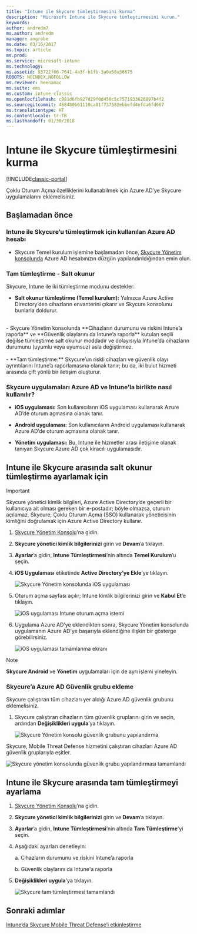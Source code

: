 ```yaml
---
title: "Intune ile Skycure tümleştirmesini kurma"
description: "Microsoft Intune ile Skycure tümleştirmesini kurun."
keywords: 
author: andredm7
ms.author: andredm
manager: angrobe
ms.date: 03/16/2017
ms.topic: article
ms.prod: 
ms.service: microsoft-intune
ms.technology: 
ms.assetid: 93722f66-7641-4a3f-b1fb-3a0a58a36675
ROBOTS: NOINDEX,NOFOLLOW
ms.reviewer: heenamac
ms.suite: ems
ms.custom: intune-classic
ms.openlocfilehash: c981d6fb927d29f0d450c5c7571933626897b4f2
ms.sourcegitcommit: 468480b61110ca81f737582ebbefd4efda6fd667
ms.translationtype: HT
ms.contentlocale: tr-TR
ms.lasthandoff: 01/30/2018
---
```

# <a name="set-up-the-skycure-integration-with-intune"></a>Intune ile Skycure tümleştirmesini kurma

[!INCLUDE[classic-portal](../includes/classic-portal.md)]

Çoklu Oturum Açma özelliklerini kullanabilmek için Azure AD’ye Skycure uygulamalarını eklemelisiniz.

## <a name="before-you-begin"></a>Başlamadan önce

### <a name="azure-ad-account-used-to-integrate-intune-and-skycure"></a>Intune ile Skycure’u tümleştirmek için kullanılan Azure AD hesabı

-   Skycure Temel kurulum işlemine başlamadan önce, [Skycure Yönetim konsolunda](https://aad.skycure.com) Azure AD hesabınızın düzgün yapılandırıldığından emin olun.

### <a name="full-integration-vs-read-only"></a>Tam tümleştirme - Salt okunur

Skycure, Intune ile iki tümleştirme modunu destekler:

-   **Salt okunur tümleştirme (Temel kurulum):** Yalnızca Azure Active Directory’den cihazların envanterini çıkarır ve Skycure konsolunu bunlarla doldurur.
<br>
    -   Skycure Yönetim konsolunda **Cihazların durumunu ve riskini Intune’a raporla** ve **Güvenlik olaylarını da Intune’a raporla** kutuları seçili değilse tümleştirme salt okunur moddadır ve dolayısıyla Intune’da cihazların durumunu (uyumlu veya uyumsuz) asla değiştirmez.
<br></br>
-   **Tam tümleştirme:** Skycure’un riskli cihazları ve güvenlik olayı ayrıntılarını Intune’a raporlamasına olanak tanır; bu da, iki bulut hizmeti arasında çift yönlü bir iletişim oluşturur.

### <a name="how-the-skycure-apps-are-used-with-azure-ad-and-intune"></a>Skycure uygulamaları Azure AD ve Intune’la birlikte nasıl kullanılır?

-   **iOS uygulaması:** Son kullanıcıların iOS uygulaması kullanarak Azure AD’de oturum açmasına olanak tanır.

-   **Android uygulaması:** Son kullanıcıların Android uygulaması kullanarak Azure AD’de oturum açmasına olanak tanır.

-   **Yönetim uygulaması:** Bu, Intune ile hizmetler arası iletişime olanak tanıyan Skycure Azure AD çok kiracılı uygulamasıdır.

## <a name="to-set-up-the-read-only-integration-between-intune-and-skycure"></a>Intune ile Skycure arasında salt okunur tümleştirme ayarlamak için

> [!IMPORTANT]
> Skycure yönetici kimlik bilgileri, Azure Active Directory’de geçerli bir kullanıcıya ait olması gereken bir e-postadır; böyle olmazsa, oturum açılamaz. Skycure, Çoklu Oturum Açma (SSO) kullanarak yöneticisinin kimliğini doğrulamak için Azure Active Directory kullanır.

1.  [Skycure Yönetim Konsolu](https://aad.skycure.com)’na gidin.

2.  **Skycure yönetici kimlik bilgilerinizi** girin ve **Devam**’a tıklayın.

3.  **Ayarlar**’a gidin, **Intune Tümleştirmesi**’nin altında **Temel Kurulum**’u seçin.

4.  **iOS Uygulaması** etiketinde **Active Directory’ye Ekle**’ye tıklayın.

    ![Skycure Yönetim konsolunda iOS uygulaması](../media/mtp/skycure-setup-1.png)

5.  Oturum açma sayfası açılır; Intune kimlik bilgilerinizi girin ve **Kabul Et**’e tıklayın.

    ![iOS uygulaması Intune oturum açma istemi](../media/mtp/skycure-setup-2.png)

6.  Uygulama Azure AD’ye eklendikten sonra, Skycure Yönetim konsolunda uygulamanın Azure AD’ye başarıyla eklendiğine ilişkin bir gösterge görebilirsiniz.

    ![iOS uygulaması tamamlanma ekranı](../media/mtp/skycure-setup-3.png)

> [!NOTE]
> **Skycure Android** ve **Yönetim** uygulamaları için de ayrı işlemi yineleyin.

### <a name="add-an-azure-ad-security-group-into-skycure"></a>Skycure’a Azure AD Güvenlik grubu ekleme

Skycure çalıştıran tüm cihazları yer aldığı Azure AD güvenlik grubunu eklemelisiniz.

1.  Skycure çalıştıran cihazların tüm güvenlik gruplarını girin ve seçin, ardından **Değişiklikleri uygula**’ya tıklayın.

    ![Skycure Yönetim konsolu güvenlik grubunu yapılandırma](../media/mtp/skycure-setup-4.png)

Skycure, Mobile Threat Defense hizmetini çalıştıran cihazları Azure AD güvenlik gruplarıyla eşitler.

![Skycure yönetim konsolunda güvenlik grubu yapılandırması tamamlandı](../media/mtp/skycure-setup-5.png)

## <a name="set-up-the-full-integration-between-intune-and-skycure"></a>Intune ile Skycure arasında tam tümleştirmeyi ayarlama

1.  [Skycure Yönetim Konsolu](https://aad.skycure.com)’na gidin.

2.  **Skycure yönetici kimlik bilgilerinizi** girin ve **Devam**’a tıklayın.

3.  **Ayarlar**’a gidin, **Intune Tümleştirmesi**’nin altında **Tam Tümleştirme**’yi seçin.

4.  Aşağıdaki ayarları denetleyin:

    a.  Cihazların durumunu ve riskini Intune’a raporla

    b.  Güvenlik olaylarını da Intune'a raporla

5.  **Değişiklikleri uygula**’ya tıklayın.

    ![Skycure tam tümleştirmesi tamamlandı](../media/mtp/skycure-setup-6.png)

## <a name="next-steps"></a>Sonraki adımlar

[Intune’da Skycure Mobile Threat Defense’i etkinleştirme](/intune-classic/deploy-use/enable-skycure-mobile-threat-defense-in-intune)
